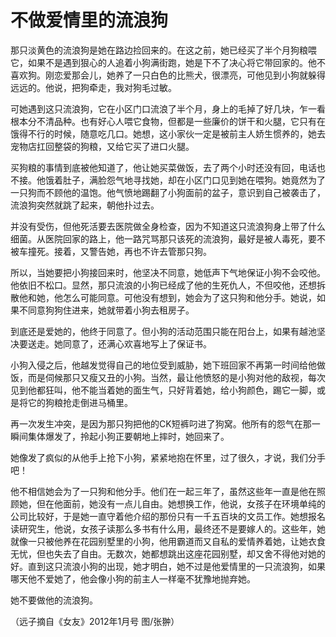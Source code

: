 # 不做爱情里的流浪狗

那只淡黄色的流浪狗是她在路边捡回来的。在这之前，她已经买了半个月狗粮喂它，如果不是遇到狠心的人追着小狗满街跑，她是下不了决心将它带回家的。他不喜欢狗。刚恋爱那会儿，她养了一只白色的比熊犬，很漂亮，可他见到小狗就躲得远远的。他说，把狗牵走，我对狗毛过敏。 

可她遇到这只流浪狗，它在小区门口流浪了半个月，身上的毛掉了好几块，乍一看根本分不清品种。也有好心人喂它食物，但都是一些廉价的饼干和火腿，它只有在饿得不行的时候，随意吃几口。她想，这小家伙一定是被前主人娇生惯养的，她去宠物店扛回整袋的狗粮，又给它买了进口火腿。 

买狗粮的事情到底被他知道了，他让她买菜做饭，去了两个小时还没有回，电话也不接。他饿着肚子，满脸怨气地寻找她，却在小区门口见到她在喂狗。她竟然为了一只狗而不顾他的温饱。他气愤地踢翻了小狗面前的盆子，意识到自己被袭击了，流浪狗突然就跳了起来，朝他扑过去。 

并没有受伤，但他死活要去医院做全身检查，因为不知道这只流浪狗身上带了什么细菌。从医院回家的路上，他一路咒骂那只该死的流浪狗，最好是被人毒死，要不被车撞死。接着，又警告她，再也不许去管那只狗。 

所以，当她要把小狗接回来时，他坚决不同意，她低声下气地保证小狗不会咬他。他依旧不松口。显然，那只流浪的小狗已经成了他的生死仇人，不但咬他，还想拆散他和她，他怎么可能同意。可他没有想到，她会为了这只狗和他分手。她说，如果不同意狗狗住进来，她就带着小狗去租房子。 

到底还是爱她的，他终于同意了。但小狗的活动范围只能在阳台上，如果有越池坚决要送走。她同意了，还满心欢喜地写上了保证书。 

小狗入侵之后，他越发觉得自己的地位受到威胁，她下班回家不再第一时间给他做饭，而是伺候那只又瘦又丑的小狗。当然，最让他愤怒的是小狗对他的敌视，每次见到他都狂叫，他不能当着她的面生气，只好背着她，给小狗颜色，踢它一脚，或是将它的狗粮抢走倒进马桶里。 

再一次发生冲突，是因为那只狗把他的CK短裤叼进了狗窝。他所有的怨气在那一瞬间集体爆发了，拎起小狗正要朝地上摔时，她回来了。 

她像发了疯似的从他手上抢下小狗，紧紧地抱在怀里，过了很久，才说，我们分手吧！ 

他不相信她会为了一只狗和他分手。他们在一起三年了，虽然这些年一直是他在照顾她，但在他面前，她没有一点儿自由。她想换工作，他说，女孩子在环境单纯的公司比较好，于是她一直守着他介绍的那份只有一千五百块的文员工作。她想报名读研究生，他说，女孩子读那么多书有什么用，最终还不是要嫁人的。这些年，她就像一只被他养在花园别墅里的小狗，他用霸道而又自私的爱情养着她，让她衣食无忧，但也失去了自由。无数次，她都想跳出这座花园别墅，却又舍不得他对她的好。直到这只流浪小狗的出现，她才明白，她不过是他爱情里的一只流浪狗，如果哪天他不爱她了，他会像小狗的前主人一样毫不犹豫地抛弃她。 

她不要做他的流浪狗。 

（远子摘自《女友》2012年1月号 图/张翀）